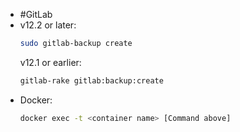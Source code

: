 - #GitLab
- v12.2 or later:
  ```bash
  sudo gitlab-backup create
  ```
  v12.1 or earlier:
  ```bash
  gitlab-rake gitlab:backup:create
  ```
- Docker:
  ```bash
  docker exec -t <container name> [Command above]
  ```